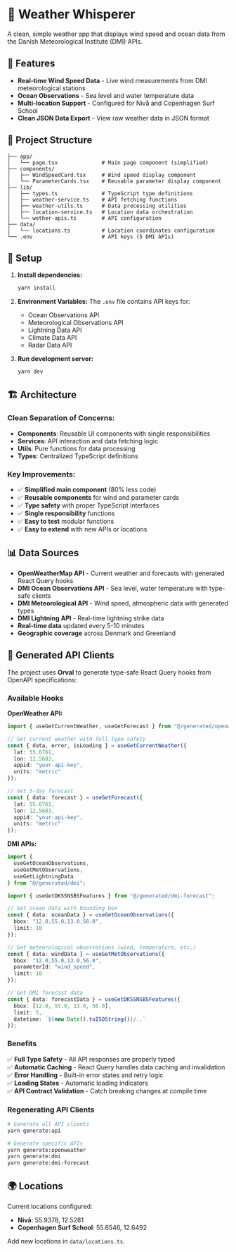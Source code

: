 # 🌊 Weather Whisperer

A clean, simple weather app that displays wind speed and ocean data from the Danish Meteorological Institute (DMI) APIs.

## 🚀 Features

- **Real-time Wind Speed Data** - Live wind measurements from DMI meteorological stations
- **Ocean Observations** - Sea level and water temperature data
- **Multi-location Support** - Configured for Nivå and Copenhagen Surf School
- **Clean JSON Data Export** - View raw weather data in JSON format

## 📁 Project Structure

```
├── app/
│   └── page.tsx              # Main page component (simplified)
├── components/
│   ├── WindSpeedCard.tsx     # Wind speed display component
│   └── ParameterCards.tsx    # Reusable parameter display component
├── lib/
│   ├── types.ts              # TypeScript type definitions
│   ├── weather-service.ts    # API fetching functions
│   ├── weather-utils.ts      # Data processing utilities
│   ├── location-service.ts   # Location data orchestration
│   └── wether-apis.ts        # API configuration
├── data/
│   └── locations.ts          # Location coordinates configuration
└── .env                      # API keys (5 DMI APIs)
```

## 🔧 Setup

1. **Install dependencies:**

   ```bash
   yarn install
   ```

2. **Environment Variables:**
   The `.env` file contains API keys for:
   - Ocean Observations API
   - Meteorological Observations API
   - Lightning Data API
   - Climate Data API
   - Radar Data API

3. **Run development server:**
   ```bash
   yarn dev
   ```

## 🏗️ Architecture

### Clean Separation of Concerns:

- **Components**: Reusable UI components with single responsibilities
- **Services**: API interaction and data fetching logic
- **Utils**: Pure functions for data processing
- **Types**: Centralized TypeScript definitions

### Key Improvements:

- ✅ **Simplified main component** (80% less code)
- ✅ **Reusable components** for wind and parameter cards
- ✅ **Type safety** with proper TypeScript interfaces
- ✅ **Single responsibility** functions
- ✅ **Easy to test** modular functions
- ✅ **Easy to extend** with new APIs or locations

## 📊 Data Sources

- **OpenWeatherMap API** - Current weather and forecasts with generated React Query hooks
- **DMI Ocean Observations API** - Sea level, water temperature with type-safe clients
- **DMI Meteorological API** - Wind speed, atmospheric data with generated types
- **DMI Lightning API** - Real-time lightning strike data
- **Real-time data** updated every 5-10 minutes
- **Geographic coverage** across Denmark and Greenland

## 🔧 Generated API Clients

The project uses **Orval** to generate type-safe React Query hooks from OpenAPI specifications:

### Available Hooks

**OpenWeather API:**

```typescript
import { useGetCurrentWeather, useGetForecast } from "@/generated/openweather";

// Get current weather with full type safety
const { data, error, isLoading } = useGetCurrentWeather({
  lat: 55.6761,
  lon: 12.5683,
  appid: "your-api-key",
  units: "metric"
});

// Get 5-day forecast
const { data: forecast } = useGetForecast({
  lat: 55.6761,
  lon: 12.5683,
  appid: "your-api-key",
  units: "metric"
});
```

**DMI APIs:**

```typescript
import {
  useGetOceanObservations,
  useGetMetObservations,
  useGetLightningData
} from "@/generated/dmi";

import { useGetDKSSNSBSFeatures } from "@/generated/dmi-forecast";

// Get ocean data with bounding box
const { data: oceanData } = useGetOceanObservations({
  bbox: "12.0,55.0,13.0,56.0",
  limit: 10
});

// Get meteorological observations (wind, temperature, etc.)
const { data: windData } = useGetMetObservations({
  bbox: "12.0,55.0,13.0,56.0",
  parameterId: "wind_speed",
  limit: 10
});

// Get DMI forecast data
const { data: forecastData } = useGetDKSSNSBSFeatures({
  bbox: [12.0, 55.0, 13.0, 56.0],
  limit: 5,
  datetime: `${new Date().toISOString()}/..`
});
```

### Benefits

✅ **Full Type Safety** - All API responses are properly typed  
✅ **Automatic Caching** - React Query handles data caching and invalidation  
✅ **Error Handling** - Built-in error states and retry logic  
✅ **Loading States** - Automatic loading indicators  
✅ **API Contract Validation** - Catch breaking changes at compile time

### Regenerating API Clients

```bash
# Generate all API clients
yarn generate:api

# Generate specific APIs
yarn generate:openweather
yarn generate:dmi
yarn generate:dmi-forecast
```

## 🌍 Locations

Current locations configured:

- **Nivå**: 55.9378, 12.5281
- **Copenhagen Surf School**: 55.6546, 12.6492

Add new locations in `data/locations.ts`.
